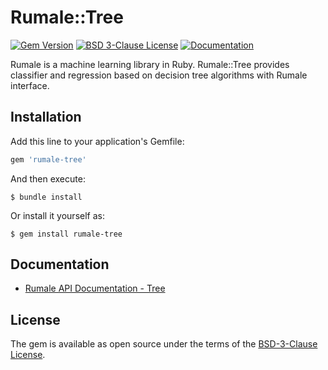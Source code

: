 # Rumale::Tree

[![Gem Version](https://badge.fury.io/rb/rumale-tree.svg)](https://badge.fury.io/rb/rumale-tree)
[![BSD 3-Clause License](https://img.shields.io/badge/License-BSD%203--Clause-orange.svg)](https://github.com/yoshoku/rumale/blob/main/rumale-tree/LICENSE.txt)
[![Documentation](https://img.shields.io/badge/api-reference-blue.svg)](https://yoshoku.github.io/rumale/doc/Rumale/Tree.html)

Rumale is a machine learning library in Ruby.
Rumale::Tree provides classifier and regression based on decision tree algorithms
with Rumale interface.

## Installation

Add this line to your application's Gemfile:

```ruby
gem 'rumale-tree'
```

And then execute:

    $ bundle install

Or install it yourself as:

    $ gem install rumale-tree

## Documentation

- [Rumale API Documentation - Tree](https://yoshoku.github.io/rumale/doc/Rumale/Tree.html)

## License

The gem is available as open source under the terms of the [BSD-3-Clause License](https://opensource.org/licenses/BSD-3-Clause).
